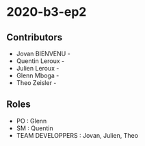 # 2020-b3-ep2

## Contributors
 - Jovan BIENVENU -
 - Quentin Leroux -
 - Julien Leroux -
 - Glenn Mboga -
 - Theo Zeisler -
 
## Roles
 - PO : Glenn
 - SM : Quentin
 - TEAM DEVELOPPERS : Jovan, Julien, Theo
